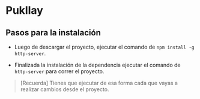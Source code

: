# Pukllay


## Pasos para la instalación
- Luego de descargar el proyecto, ejecutar el comando de 
`npm install -g http-server`.

- Finalizada la instalación de la dependencia ejecutar el comando de `http-server` para correr el proyecto.

>[Recuerda]
>Tienes que ejecutar de esa forma cada que vayas a realizar cambios desde el proyecto. 
